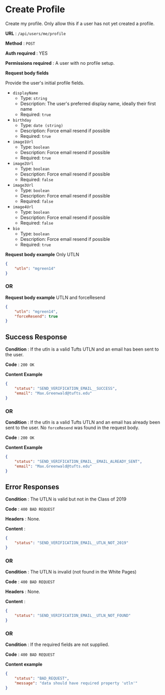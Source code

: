 # Create Profile

Create my profile. Only allow this if a user has not yet created a profile.

**URL** : `/api/users/me/profile`

**Method** : `POST`

**Auth required** : YES

**Permissions required** : A user with no profile setup.

**Request body fields**

Provide the user's initial profile fields.

* `displayName`
  * Type: `string`
  * Description: The user's preferred display name, ideally their first name
  * Required: `true`
* `birthday`
  * Type: `date (string)`
  * Description: Force email resend if possible
  * Required: `true`
* `image1Url`
  * Type: `boolean`
  * Description: Force email resend if possible
  * Required: `true`
* `image2Url`
  * Type: `boolean`
  * Description: Force email resend if possible
  * Required: `false`
* `image3Url`
  * Type: `boolean`
  * Description: Force email resend if possible
  * Required: `false`
* `image4Url`
  * Type: `boolean`
  * Description: Force email resend if possible
  * Required: `false`
* `bio`
  * Type: `boolean`
  * Description: Force email resend if possible
  * Required: `true`

**Request body example** Only UTLN

```json
{
    "utln": "mgreen14"
}
```

### OR

**Request body example** UTLN and forceResend

```json
{
    "utln": "mgreen14",
    "forceResend": true
}
```

## Success Response

**Condition** : If the utln is a valid Tufts UTLN and an email has been sent to the user.

**Code** : `200 OK`

**Content Example**

```json
{
    "status": "SEND_VERIFICATION_EMAIL__SUCCESS",
    "email": "Max.Greenwald@tufts.edu"
}
```

### OR

**Condition** : If the utln is a valid Tufts UTLN and an email has already been sent to the user. No `forceResend` was found in the request body.

**Code** : `200 OK`

**Content Example**

```json
{
    "status": "SEND_VERIFICATION_EMAIL__EMAIL_ALREADY_SENT",
    "email": "Max.Greenwald@tufts.edu"
}
```


## Error Responses

**Condition** : The UTLN is valid but not in the Class of 2019

**Code** : `400 BAD REQUEST`

**Headers** : None.

**Content** :
```json
{
    "status": "SEND_VERIFICATION_EMAIL__UTLN_NOT_2019"
}
```

### OR

**Condition** : The UTLN is invalid (not found in the White Pages)

**Code** : `400 BAD REQUEST`

**Headers** : None.

**Content** :
```json
{
    "status": "SEND_VERIFICATION_EMAIL__UTLN_NOT_FOUND"
}
```

### OR

**Condition** : If the required fields are not supplied.

**Code** : `400 BAD REQUEST`

**Content example**

```json
{
    "status": "BAD_REQUEST",
    "message": "data should have required property 'utln'"
}
```
